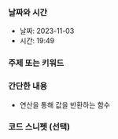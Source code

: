 ### 날짜와 시간

- 날짜: 2023-11-03
- 시간: 19:49

### 주제 또는 키워드


### 간단한 내용
- 연산을 통해 값을 반환하는 함수

### 코드 스니펫 (선택)

```typescript
```

